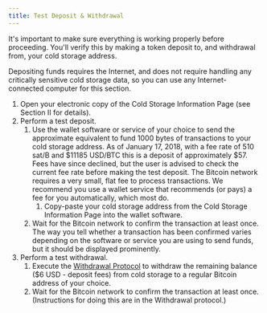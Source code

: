 ```yaml
---
title: Test Deposit & Withdrawal
---
```


It's important to make sure everything is working properly before proceeding.
You'll verify this by making a token deposit to, and withdrawal from, your cold
storage address.

Depositing funds requires the Internet, and does not require
handling any critically sensitive cold storage data, so you can use any
Internet-connected computer for this section.

1. Open your electronic copy of the
<span class="warning">Cold Storage Information Page</span> (see Section II for
details).
2. Perform a test deposit.
    1. Use the wallet software or service of your choice to send the approximate
    equivalent to fund 1000 bytes of transactions to your
    <span class="warning">cold storage address</span>.
    As of January 17, 2018, with a fee rate of 510 sat/B and $11185 USD/BTC this
    is a deposit of approximately $57. Fees have since declined, but the user is
    advised to check the current fee rate before making the test deposit.
    The Bitcoin network requires a very small, flat fee to process transactions. We
    recommend you use a wallet service that recommends (or pays) a fee for you
    automatically, which most do.
        1. Copy-paste your <span class="warning">cold storage address</span>
        from the <span class="warning">Cold Storage Information Page</span>
        into the wallet software.
    2. Wait for the Bitcoin network to confirm the transaction at least once.
    The way you tell whether a transaction has been confirmed varies depending
    on the software or service you are using to send funds, but it should be
    displayed prominently.
3. Perform a test withdrawal.
    1. Execute the [Withdrawal Protocol](/docs/withdrawal/execution/) to withdraw
    the remaining balance ($6 USD - deposit fees) from cold storage to a regular
    Bitcoin address of your choice.
    2. Wait for the Bitcoin network to confirm the transaction at least once.
    (Instructions for doing this are in the Withdrawal protocol.)
